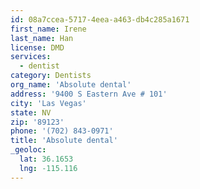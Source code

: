 ```yaml
---
id: 08a7ccea-5717-4eea-a463-db4c285a1671
first_name: Irene
last_name: Han
license: DMD
services:
  - dentist
category: Dentists
org_name: 'Absolute dental'
address: '9400 S Eastern Ave # 101'
city: 'Las Vegas'
state: NV
zip: '89123'
phone: '(702) 843-0971'
title: 'Absolute dental'
_geoloc:
  lat: 36.1653
  lng: -115.116
---
```


